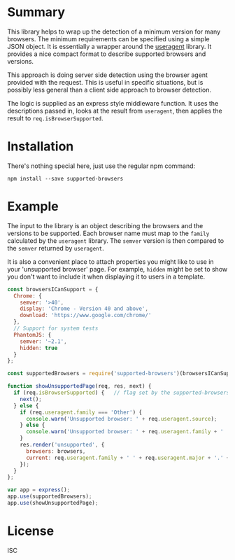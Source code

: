 # Summary

This library helps to wrap up the detection of a minimum version for many browsers. The minimum requirements can be specified using a simple JSON object. It is essentially a wrapper around the [useragent](https://www.npmjs.com/package/useragent) library. It provides a nice compact format to describe supported browsers and versions.

This approach is doing server side detection using the browser agent provided with the request. This is useful in specific situations, but is possibly less general than a client side approach to browser detection.

The logic is supplied as an express style middleware function. It uses the descriptions passed in, looks at the result from `useragent`, then applies the result to `req.isBrowserSupported`.

# Installation

There's nothing special here, just use the regular npm command:

`npm install --save supported-browsers`

# Example

The input to the library is an object describing the browsers and the versions to be supported. Each browser name must map to the `family` calculated by the `useragent` library. The `semver` version is then compared to the `semver` returned by `useragent`.

It is also a convenient place to attach properties you might like to use in your 'unsupported browser' page. For example, `hidden` might be set to show you don't want to include it when displaying it to users in a template.

```javascript
const browsersICanSupport = {
  Chrome: {
    semver: '>40',
    display: 'Chrome - Version 40 and above',
    download: 'https://www.google.com/chrome/'
  },
  // Support for system tests
  PhantomJS: {
    semver: '~2.1',
    hidden: true
  }
};

const supportedBrowsers = require('supported-browsers')(browsersICanSupport);

function showUnsupportedPage(req, res, next) {
  if (req.isBrowserSupported) {   // flag set by the supported-browsers library as middleware
    next();
  } else {
    if (req.useragent.family === 'Other') {
      console.warn('Unsupported browser: ' + req.useragent.source);
    } else {
      console.warn('Unsupported browser: ' + req.useragent.family + ' ' + req.useragent.major + '.' + req.useragent.minor);
    }
    res.render('unsupported', {
      browsers: browsers,
      current: req.useragent.family + ' ' + req.useragent.major + '.' + req.useragent.minor
    });
  }
};

var app = express();
app.use(supportedBrowsers);
app.use(showUnsupportedPage);
```

# License

ISC
